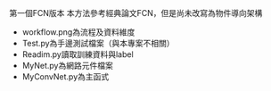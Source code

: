 第一個FCN版本
本方法參考經典論文FCN，但是尚未改寫為物件導向架構

- workflow.png為流程及資料維度
- Test.py為手邊測試檔案（與本專案不相關）
- Readim.py讀取訓練資料與label
- MyNet.py為網路元件檔案
- MyConvNet.py為主函式

